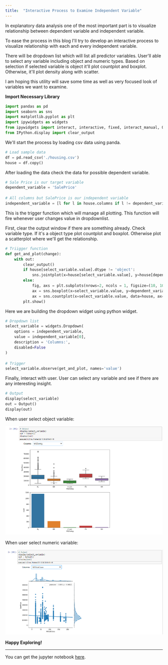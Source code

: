 ```yaml
---
title:  "Interactive Process to Examine Independent Variable"
---
```


In explanatory data analysis one of the most important part is to visualize relationship between dependent variable and independent variable.

To ease the process in this blog I'll try to develop an interactive process to visualize relationship with each and every independent variable.

There will be dropdown list which will list all predictor variables. User'll able to select any variable including object and numeric types. Based on selection if selected variable is object it'll plot countplot and boxplot. Otherwise, it'll plot density along with scatter.

I am hoping this utility will save some time as well as very focused look of variables we want to examine.

**Import Necessary Library**


```python
import pandas as pd
import seaborn as sns
import matplotlib.pyplot as plt
import ipywidgets as widgets
from ipywidgets import interact, interactive, fixed, interact_manual, Output
from IPython.display import clear_output
```

We'll start the process by loading csv data using panda.


```python
# Load sample data
df = pd.read_csv('./housing.csv')
house = df.copy()
```

After loading the data check the data for possible dependent variable.


```python
# Sale Price is our target variable
dependent_variable = 'SalePrice'

# All columns but SalePrice is our independent variable
independent_variable = [l for l in house.columns if l != dependent_variable]
```

This is the trigger function which will manage all plotting. This function will fire whenever user changes value in dropdownlist.

First, clear the output window if there are something already. Check variable type. If it's a object type plot countplot and boxplot. Otherwise plot a scatterplot where we'll get the relationship.


```python
# Triigger function
def get_and_plot(change):
    with out:
        clear_output()
        if house[select_variable.value].dtype != 'object':
            sns.jointplot(x=house[select_variable.value], y=house[dependent_variable], data=house, kind="reg")
        else:
            fig, axs = plt.subplots(nrows=2, ncols = 1, figsize=(10, 10))
            ax = sns.boxplot(x=select_variable.value, y=dependent_variable, data=house, ax=axs[0])
            ax = sns.countplot(x=select_variable.value, data=house, ax=axs[1])
        plt.show()
```

Here we are building the dropdown widget using python widget.


```python
# Dropdown list
select_variable = widgets.Dropdown(
    options = independent_variable,
    value = independent_variable[0],
    description = 'Columns:',
    disabled=False
)

# Trigger
select_variable.observe(get_and_plot, names='value')
```

Finally, interact with user. User can select any variable and see if there are any interesting insight.


```python
# Output
display(select_variable)
out = Output()
display(out)
```

When user select object variable:

![Image](/img/InterActiveEDAObject.PNG)

When user select numeric variable:

![Image](/img/InterActiveEDANumeric.PNG)

**Happy Exploring!**

---

You can get the jupyter notebook [here](https://github.com/ikfaisal/linear-regression/blob/master/InteractiveEDAPlot.ipynb).
